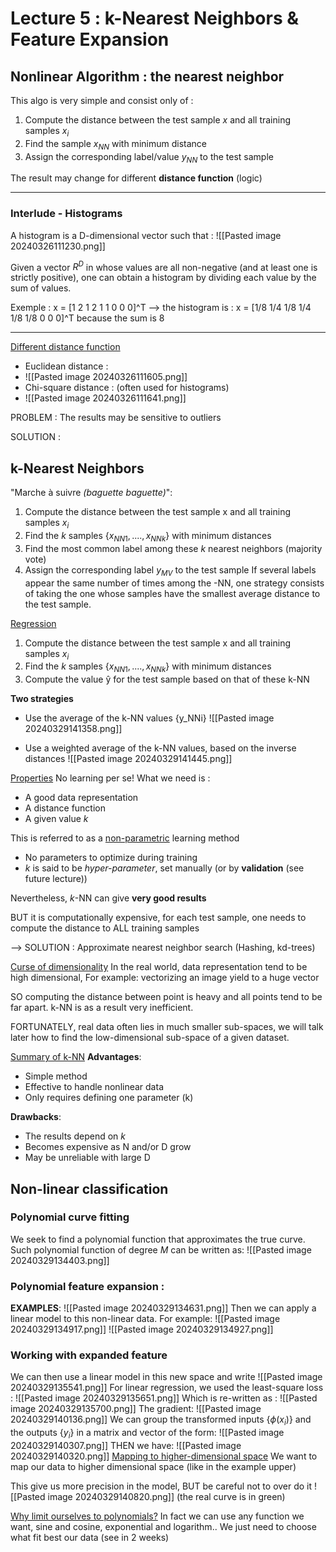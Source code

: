 
# Lecture 5 : k-Nearest Neighbors & Feature Expansion
 
## Nonlinear Algorithm : the nearest neighbor
This algo is very simple and consist only of : 
1. Compute the distance between the test sample *x* and all training samples ${x_i}$
2. Find the sample $x_{NN}$ with minimum distance 
3. Assign the corresponding label/value $y_{NN}$ to the test sample

The result may change for different **distance function** (logic)

---------------------------
### Interlude - Histograms
A histogram is a D-dimensional vector such that : 
![[Pasted image 20240326111230.png]]

Given a vector $R^D$ in whose values are all non-negative (and at least one is strictly positive), one can obtain a histogram by dividing each value by the sum of values. 

Exemple : 
x = [1 2 1 2 1 1 0 0 0]^T
--> the histogram is : x = [1/8 1/4 1/8 1/4 1/8 1/8 0 0 0]^T because the sum is 8

***

<u>Different distance function</u>

- Euclidean distance : 
- ![[Pasted image 20240326111605.png]]
- Chi-square distance : (often used for histograms)
- ![[Pasted image 20240326111641.png]]

PROBLEM : The results may be sensitive to outliers 

SOLUTION : 
## k-Nearest Neighbors 
"Marche à suivre *(baguette baguette)*": 
1. Compute the distance between the test sample x and all training samples ${x_i}$
2. Find the *k* samples {$x_{NN1}, ...., x_{NNk}$} with minimum distances 
3. Find the most common label among these *k* nearest neighbors (majority vote)
4. Assign the corresponding label $y_{MV}$ to the test sample
If several labels appear the same number of times among the -NN, one strategy consists of taking the one whose samples have the smallest average distance to the test sample. 

<u>Regression</u>
1. Compute the distance between the test sample x and all training samples ${x_i}$
2. Find the *k* samples  {$x_{NN1}, ...., x_{NNk}$}  with minimum distances
3. Compute the value ŷ for the test sample based on that of these k-NN

**Two strategies** 
-  Use the average of the k-NN values {y_NNi}
![[Pasted image 20240329141358.png]]

- Use a weighted average of the k-NN values, based on the inverse distances
![[Pasted image 20240329141445.png]]

<u>Properties</u> 
No learning per se! What we need is : 
- A good data representation
- A distance function
- A given value *k*

This is referred to as a <u>non-parametric</u> learning method 
- No parameters to optimize during training 
- *k* is said to be *hyper-parameter*, set manually (or by **validation** (see future lecture))

Nevertheless, *k*-NN can give **very good results** 

BUT it is computationally expensive, for each test sample, one needs to compute the distance to ALL training samples

--> SOLUTION : Approximate nearest neighbor search (Hashing, kd-trees)

<u>Curse of dimensionality</u>
In the real world, data representation tend to be high dimensional, 
	For example: vectorizing an image yield to a huge vector

SO computing the distance between point is heavy and all points tend to be far apart. 
k-NN is as a result very inefficient. 

FORTUNATELY, real data often lies in much smaller sub-spaces, we will talk later how to find the low-dimensional sub-space of a given dataset. 

<u>Summary of k-NN</u> 
**Advantages**: 
-  Simple method
- Effective to handle nonlinear data
- Only requires defining one parameter (k)

**Drawbacks**:
- The results depend on *k*
- Becomes expensive as N and/or D grow
- May be unreliable with large D


## Non-linear classification 

### Polynomial curve fitting 
We seek to find a polynomial function that approximates the true curve. 
Such polynomial function of degree *M* can be written as: 
![[Pasted image 20240329134403.png]]

### Polynomial feature expansion :
**EXAMPLES**: 
![[Pasted image 20240329134631.png]]
Then we can apply a linear model to this non-linear data. 
For example:
![[Pasted image 20240329134917.png]]
![[Pasted image 20240329134927.png]]


### Working with expanded feature
We can then use a linear model in this new space and write
![[Pasted image 20240329135541.png]]
For linear regression, we used the least-square loss :
![[Pasted image 20240329135651.png]]
Which is re-written as : 
![[Pasted image 20240329135700.png]]
The gradient: 
![[Pasted image 20240329140136.png]]
 We can group the transformed inputs {$ϕ(x_i)$} and the outputs {$y_i$} in a matrix and vector of the form: 
 ![[Pasted image 20240329140307.png]]
 THEN we have: 
 ![[Pasted image 20240329140320.png]]
<u>Mapping to higher-dimensional space</u>
We want to map our data to higher dimensional space (like in the example upper)

This give us more precision in the model, BUT be careful not to over do it 
![[Pasted image 20240329140820.png]]
(the real curve is in green)

<u>Why limit ourselves to polynomials?</u>
In fact we can use any function we want, sine and cosine, exponential and logarithm.. 
We just need to choose what fit best our data (see in 2 weeks)

